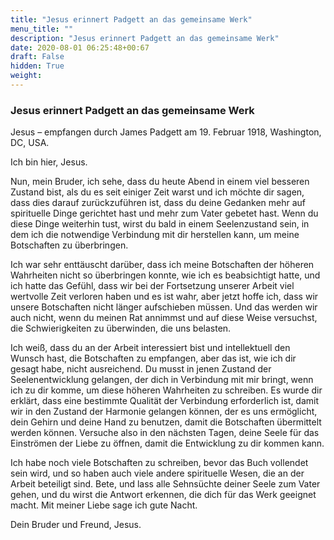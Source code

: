 ```yaml
---
title: "Jesus erinnert Padgett an das gemeinsame Werk"
menu_title: ""
description: "Jesus erinnert Padgett an das gemeinsame Werk"
date: 2020-08-01 06:25:48+00:67
draft: False
hidden: True
weight:
---
```

### Jesus erinnert Padgett an das gemeinsame Werk

Jesus – empfangen durch James Padgett am 19. Februar 1918, Washington, DC, USA.

Ich bin hier, Jesus.

Nun, mein Bruder, ich sehe, dass du heute Abend in einem viel besseren Zustand bist, als du es seit einiger Zeit warst und ich möchte dir sagen, dass dies darauf zurückzuführen ist, dass du deine Gedanken mehr auf spirituelle Dinge gerichtet hast und mehr zum Vater gebetet hast. Wenn du diese Dinge weiterhin tust, wirst du bald in einem Seelenzustand sein, in dem ich die notwendige Verbindung mit dir herstellen kann, um meine Botschaften zu überbringen.

Ich war sehr enttäuscht darüber, dass ich meine Botschaften der höheren Wahrheiten nicht so überbringen konnte, wie ich es beabsichtigt hatte, und ich hatte das Gefühl, dass wir bei der Fortsetzung unserer Arbeit viel wertvolle Zeit verloren haben und es ist wahr, aber jetzt hoffe ich, dass wir unsere Botschaften nicht länger aufschieben müssen. Und das werden wir auch nicht, wenn du meinen Rat annimmst und auf diese Weise versuchst, die Schwierigkeiten zu überwinden, die uns belasten.

Ich weiß, dass du an der Arbeit interessiert bist und intellektuell den Wunsch hast, die Botschaften zu empfangen, aber das ist, wie ich dir gesagt habe, nicht ausreichend. Du musst in jenen Zustand der Seelenentwicklung gelangen, der dich in Verbindung mit mir bringt, wenn ich zu dir komme, um diese höheren Wahrheiten zu schreiben. Es wurde dir erklärt, dass eine bestimmte Qualität der Verbindung erforderlich ist, damit wir in den Zustand der Harmonie gelangen können, der es uns ermöglicht, dein Gehirn und deine Hand zu benutzen, damit die Botschaften übermittelt werden können. Versuche also in den nächsten Tagen, deine Seele für das Einströmen der Liebe zu öffnen, damit die Entwicklung zu dir kommen kann.

Ich habe noch viele Botschaften zu schreiben, bevor das Buch vollendet sein wird, und so haben auch viele andere spirituelle Wesen, die an der Arbeit beteiligt sind. Bete, und lass alle Sehnsüchte deiner Seele zum Vater gehen, und du wirst die Antwort erkennen, die dich für das Werk geeignet macht. Mit meiner Liebe sage ich gute Nacht.

Dein Bruder und Freund, Jesus.
